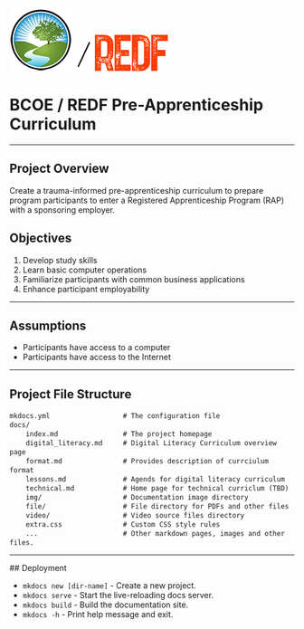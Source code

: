 <img src="img/logo_bcoe.png"><img src="img/slash.png"><img src="img/REDF_logo.png">
# BCOE / REDF Pre-Apprenticeship Curriculum
<hr>

## Project Overview
Create a trauma-informed pre-apprenticeship curriculum to prepare program participants to enter a Registered Apprenticeship Program (RAP) with a sponsoring employer. 

## Objectives
1. Develop study skills
2. Learn basic computer operations
3. Familiarize participants with common business applications
4. Enhance participant employability
<hr>

## Assumptions
- Participants have access to a computer
- Participants have access to the Internet

<hr>

## Project File Structure

    mkdocs.yml                  # The configuration file
    docs/
        index.md                # The project homepage
        digital_literacy.md     # Digital Literacy Curriculum overview page
        format.md               # Provides description of currciulum format
        lessons.md              # Agends for digital literacy curriculum 
        technical.md            # Home page for technical curriclum (TBD)
        img/                    # Documentation image directory
        file/                   # File directory for PDFs and other files
        video/                  # Video source files directory
        extra.css               # Custom CSS style rules
        ...                     # Other markdown pages, images and other files.



<hr>
## Deployment


* `mkdocs new [dir-name]` - Create a new project.
* `mkdocs serve` - Start the live-reloading docs server.
* `mkdocs build` - Build the documentation site.
* `mkdocs -h` - Print help message and exit.
